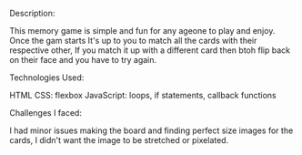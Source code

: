 Description:

This memory game is simple and fun for any ageone to play and enjoy. Once the gam starts It's up to you to match all the cards with their respective other, If you match it up with a different card then btoh flip back on their face and you have to try again.

Technologies Used:

HTML
CSS: flexbox
JavaScript: loops, if statements, callback functions

Challenges I faced:

I had minor issues making the board and finding perfect size images for the cards, I didn't want the image to be stretched or pixelated.